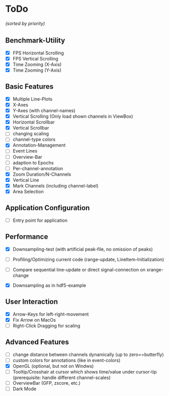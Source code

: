 # ToDo
###### (sorted by priority)

## Benchmark-Utility
- [X] FPS Horizontal Scrolling
- [X] FPS Vertical Scrolling
- [X] Time Zooming (X-Axis)
- [X] Time Zooming (Y-Axis)

## Basic Features
- [X] Multiple Line-Plots
- [X] X-Axes
- [X] Y-Axes (with channel-names)
- [X] Vertical Scrolling (Only load shown channels in ViewBox)
- [X] Horizontal Scrollbar
- [X] Vertical Scrollbar
- [ ] changing scaling
- [ ] channel-type colors
- [X] Annotation-Management
- [ ] Event Lines
- [ ] Overview-Bar
- [ ] adaption to Epochs
- [ ] Per-channel-annotation
- [X] Zoom Duration/N-Channels
- [X] Vertical Line
- [X] Mark Channels (including channel-label)
- [X] Area Selection

## Application Configuration
- [ ] Entry point for application

## Performance
- [X] Downsampling-test (with artificial peak-file, no omission of peaks)
- [ ] Profiling/Optimizing current code (range-update, LineItem-Initialization)
- [ ] Compare sequential line-update or direct signal-connection on xrange-change
- [X] Downsampling as in hdf5-example


## User Interaction
- [X] Arrow-Keys for left-right-movement
- [X] Fix Arrow on MacOs
- [ ] Right-Click Dragging for scaling

## Advanced Features
- [ ] change distance between channels dynamically (up to zero==butterfly)
- [ ] custom colors for annotations (like in event-colors)
- [X] OpenGL (optional, but not on Windws)
- [ ] Tooltip/Crosshair at cursor which shows time/value under cursor-tip (prerequisite: handle different channel-scales)
- [ ] OverviewBar (GFP, zscore, etc.)
- [ ] Dark Mode
